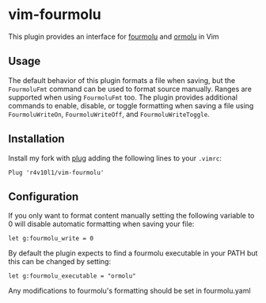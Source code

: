 # vim-fourmolu
This plugin provides an interface for [fourmolu](https://github.com/fourmolu/fourmolu) and [ormolu](https://github.com/tweag/ormolu) in Vim

## Usage
The default behavior of this plugin formats a file when saving, but the `FourmoluFmt` command can be used to format source manually. Ranges are supported when using `FourmoluFmt` too. The plugin provides additional commands to enable, disable, or toggle formatting when saving a file using `FourmoluWriteOn`, `FourmoluWriteOff`, and `FourmoluWriteToggle`.

## Installation
Install my fork with [plug](https://github.com/junegunn/vim-plug) adding the following lines to your `.vimrc`:
```VimL
Plug 'r4v10l1/vim-fourmolu'
```

## Configuration
If you only want to format content manually setting the following variable to 0 will disable automatic formatting when saving your file:
```VimL
let g:fourmolu_write = 0
```
By default the plugin expects to find a fourmolu executable in your PATH but this can be changed by setting:
```VimL
let g:fourmolu_executable = "ormolu"
```

Any modifications to fourmolu's formatting should be set in fourmolu.yaml
